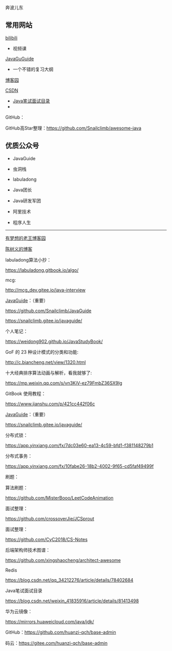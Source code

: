 奔波儿东

## 常用网站

[bilibili](https://www.bilibili.com/)

* 视频课

[JavaGuGuide](https://snailclimb.gitee.io/javaguide)

* 一个不错的复习大纲

[博客园](https://www.cnblogs.com/)

[CSDN](https://www.csdn.net/)

* [Java笔试面试目录](https://blog.csdn.net/weixin_41835916/article/details/81413498)
* 

GitHub：

GitHub高Star整理：https://github.com/Snailclimb/awesome-java

## 优质公众号

* JavaGuide

* 虫洞栈

* labuladong

* Java团长

* Java研发军团

* 阿里技术

* 程序人生



---

[有梦想的老王博客园](https://www.cnblogs.com/whgk/)

[陈树义的博客](https://shuyi.tech/)

labuladong算法小抄：

https://labuladong.gitbook.io/algo/

mcg:

http://mcg_dev.gitee.io/java-interview

[JavaGuide](https://snailclimb.gitee.io/javaguide/)：（重要）

https://github.com/Snailclimb/JavaGuide

https://snailclimb.gitee.io/javaguide/

个人笔记：

https://weidong902.github.io/JavaStudyBook/

GoF 的 23 种设计模式的分类和功能:

http://c.biancheng.net/view/1320.html

十大经典排序算法动画与解析，看我就够了:

https://mp.weixin.qq.com/s/vn3KiV-ez79FmbZ36SX9lg

GitBook 使用教程：

https://www.jianshu.com/p/421cc442f06c

[JavaGuide](https://snailclimb.gitee.io/javaguide/)：（重要）

https://snailclimb.gitee.io/javaguide/

分布式锁：

https://app.yinxiang.com/fx/7dc03e60-ea13-4c59-bfd1-f381148279b1

分布式事务：

https://app.yinxiang.com/fx/10fabe26-18b2-4002-9f65-cd5faf49499f

刷题：

算法刷题：

https://github.com/MisterBooo/LeetCodeAnimation

面试整理：

https://github.com/crossoverJie/JCSprout

面试整理：

https://github.com/CyC2018/CS-Notes

后端架构师技术图谱：

https://github.com/xingshaocheng/architect-awesome

 Redis

https://blog.csdn.net/qq_34212276/article/details/78402684

  Java笔试面试目录

https://blog.csdn.net/weixin_41835916/article/details/81413498

华为云镜像：

https://mirrors.huaweicloud.com/java/jdk/

GitHub：https://github.com/huanzi-qch/base-admin

码云：https://gitee.com/huanzi-qch/base-admin

